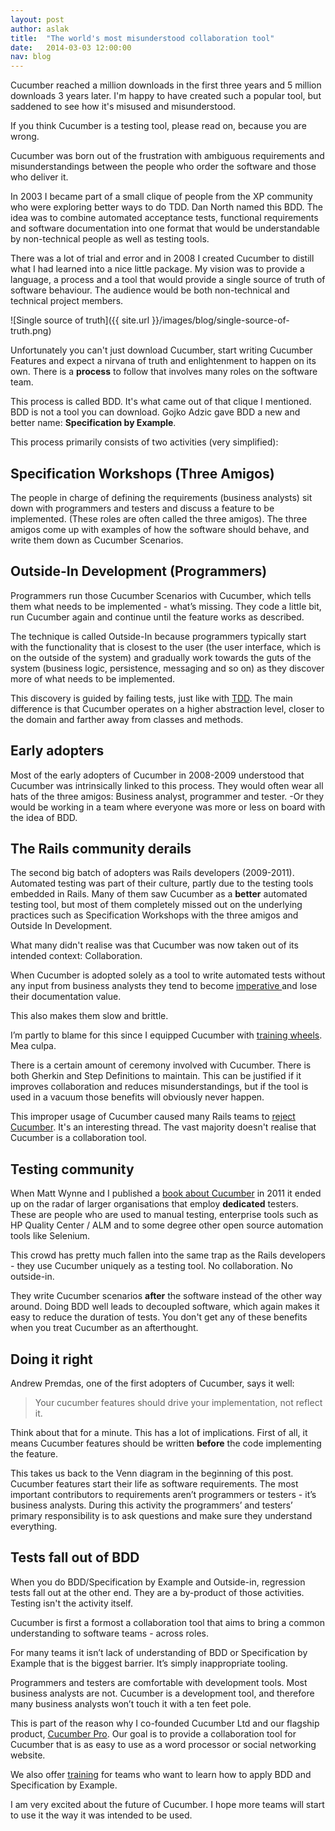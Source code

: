 ```yaml
---
layout: post
author: aslak
title:  "The world's most misunderstood collaboration tool"
date:   2014-03-03 12:00:00
nav: blog
---
```

<script type="text/javascript" src="//s3.amazonaws.com/downloads.mailchimp.com/js/signup-forms/popup/embed.js" data-dojo-config="usePlainJson: true, isDebug: false"></script><script type="text/javascript">require(["mojo/signup-forms/Loader"], function(L) { L.start({"baseUrl":"mc.us3.list-manage.com","uuid":"45b545ab379403b3a62708443","lid":"e3650a477a"}) })</script>

Cucumber reached a million downloads in the first three years and 5 million downloads 3 years later.
I'm happy to have created such a popular tool, but saddened to see how it's misused and misunderstood.

If you think Cucumber is a testing tool, please read on, because you are wrong.

Cucumber was born out of the frustration with ambiguous requirements and misunderstandings between the people who order the software and those who deliver it.

In 2003 I became part of a small clique of people from the XP community who were exploring better ways to do TDD. Dan North named this BDD. The idea was to combine automated acceptance tests, functional requirements and software documentation into one format that would be understandable by non-technical people as well as testing tools.

There was a lot of trial and error and in 2008 I created Cucumber to distill what I had learned into a nice little package. My vision was to provide a language, a process and a tool that would provide a single source of truth of software behaviour. The audience would be both non-technical and technical project members.

![Single source of truth]({{ site.url }}/images/blog/single-source-of-truth.png)

Unfortunately you can't just download Cucumber, start writing Cucumber Features and expect
a nirvana of truth and enlightenment to happen on its own. There is a __process__ to follow that involves many roles on the software team.

This process is called BDD. It's what came out of that clique I mentioned. BDD is not a tool you can download.
Gojko Adzic gave BDD a new and better name: __Specification by Example__.

This process primarily consists of two activities (very simplified):

## Specification Workshops (Three Amigos)

The people in charge of defining the requirements (business analysts) sit down with programmers and testers and discuss a feature to be implemented. (These roles are often called the three amigos). The three amigos come up with examples of how the software should behave, and write them down as Cucumber Scenarios.

## Outside-In Development (Programmers)

Programmers run those Cucumber Scenarios with Cucumber, which tells them what needs to be implemented - what’s missing. They code a little bit, run Cucumber again and continue until the feature works as described.

The technique is called Outside-In because programmers typically start with the functionality that is closest to the user (the user interface, which is on the outside of the system) and gradually work towards the guts of the system (business logic, persistence, messaging and so on) as they discover more of what needs to be implemented.

This discovery is guided by failing tests, just like with [TDD](http://en.wikipedia.org/wiki/Test-driven_development). The main difference is that Cucumber operates on a higher abstraction level, closer to the domain and farther away from classes and methods.

## Early adopters

Most of the early adopters of Cucumber in 2008-2009 understood that Cucumber was intrinsically linked to this process. They would often wear all hats of the three amigos: Business analyst, programmer and tester. -Or they would be working in a team where everyone was more or less on board with the idea of BDD.

## The Rails community derails

The second big batch of adopters was Rails developers (2009-2011). Automated testing was part of their culture, partly due to the testing tools embedded in Rails. Many of them saw Cucumber as a __better__ automated testing tool, but most of them completely missed out on the underlying practices such as Specification Workshops with the three amigos and Outside In Development.

What many didn't realise was that Cucumber was now taken out of its intended context: Collaboration.

When Cucumber is adopted solely as a tool to write automated tests without any input from business analysts they tend to become [imperative ](http://benmabey.com/2008/05/19/imperative-vs-declarative-scenarios-in-user-stories.html) and lose their documentation value.

This also makes them slow and brittle.

I’m partly to blame for this since I equipped Cucumber with [training wheels](http://aslakhellesoy.com/post/11055981222/the-training-wheels-came-off). Mea culpa.

There is a certain amount of ceremony involved with Cucumber. There is both Gherkin and Step Definitions to maintain. This can be justified if it improves collaboration and reduces misunderstandings, but if the tool is used in a vacuum those benefits will obviously never happen.

This improper usage of Cucumber caused many Rails teams to [reject Cucumber](https://news.ycombinator.com/item?id=6411787). It's an interesting thread. The vast majority doesn't realise that Cucumber is a collaboration tool.

## Testing community

When Matt Wynne and I published a [book about Cucumber](http://pragprog.com/book/hwcuc/the-cucumber-book) in 2011 it ended up on the radar of larger organisations that employ __dedicated__ testers. These are people who are used to manual testing, enterprise tools such as HP Quality Center / ALM and to some degree other open source automation tools like Selenium.

This crowd has pretty much fallen into the same trap as the Rails developers - they use Cucumber uniquely as a testing tool. No collaboration. No outside-in.

They write Cucumber scenarios __after__ the software instead of the other way around. Doing BDD well leads to decoupled software, which again makes it easy to reduce the duration of tests. You don't get any of these benefits when you treat Cucumber as an afterthought.

## Doing it right

Andrew Premdas, one of the first adopters of Cucumber, says it well:

> Your cucumber features should drive your implementation, not reflect it.

Think about that for a minute. This has a lot of implications. First of all, it means Cucumber features should be written __before__ the code implementing the feature.

This takes us back to the Venn diagram in the beginning of this post. Cucumber features start their life as software requirements. The most important contributors to requirements aren’t programmers or testers - it’s business analysts. During this activity the programmers’ and testers’ primary responsibility is to ask questions and make sure they understand everything.

## Tests fall out of BDD

When you do BDD/Specification by Example and Outside-in, regression tests fall out at the other end.
They are a by-product of those activities. Testing isn't the activity itself.

Cucumber is first a formost a collaboration tool that aims to bring a common understanding to software teams - across roles.

For many teams it isn’t lack of understanding of BDD or Specification by Example that is the biggest barrier. It’s simply inappropriate tooling.

Programmers and testers are comfortable with development tools. Most business analysts are not. Cucumber is a development tool, and therefore many business analysts won’t touch it with a ten feet pole.

This is part of the reason why I co-founded Cucumber Ltd and our flagship product, [Cucumber Pro](https://cucumber.io/pro). Our goal is to provide a collaboration tool for Cucumber that is as easy to use as a word processor or social networking website.

We also offer [training](https://cucumber.io/training) for teams who want to learn how to apply BDD and Specification by Example.

I am very excited about the future of Cucumber. I hope more teams will start to use it the way it was intended to be used.
